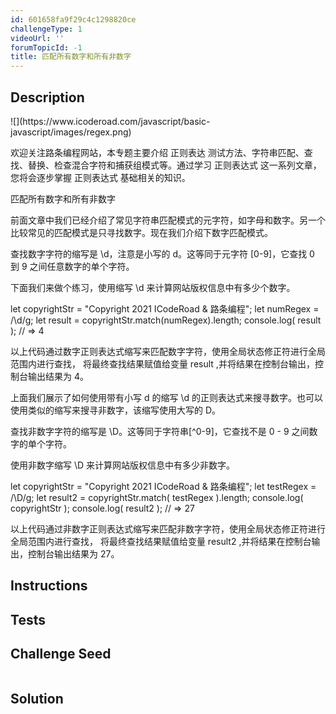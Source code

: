 ```yaml
---
id: 601658fa9f29c4c1298820ce
challengeType: 1
videoUrl: ''
forumTopicId: -1
title: 匹配所有数字和所有非数字
---
```


## Description
<section id='description'>
![](https://www.icoderoad.com/javascript/basic-javascript/images/regex.png)

欢迎关注路条编程网站，本专题主要介绍 正则表达 测试方法、字符串匹配、查找、替换、检查混合字符和捕获组模式等。通过学习 正则表达式 这一系列文章，您将会逐步掌握 正则表达式 基础相关的知识。

匹配所有数字和所有非数字

前面文章中我们已经介绍了常见字符串匹配模式的元字符，如字母和数字。另一个比较常见的匹配模式是只寻找数字。现在我们介绍下数字匹配模式。

查找数字字符的缩写是 \d，注意是小写的 d。这等同于元字符 [0-9]，它查找 0 到 9 之间任意数字的单个字符。

下面我们来做个练习，使用缩写 \d 来计算网站版权信息中有多少个数字。

let copyrightStr = "Copyright 2021 ICodeRoad & 路条编程";
let numRegex = /\d/g; 
let result = copyrightStr.match(numRegex).length;
console.log( result );
// => 4

以上代码通过数字正则表达式缩写来匹配数字字符，使用全局状态修正符进行全局范围内进行查找， 将最终查找结果赋值给变量 result ,并将结果在控制台输出，控制台输出结果为 4。

上面我们展示了如何使用带有小写 d 的缩写 \d 的正则表达式来搜寻数字。也可以使用类似的缩写来搜寻非数字，该缩写使用大写的 D。

查找非数字字符的缩写是 \D。这等同于字符串[^0-9]，它查找不是 0 - 9 之间数字的单个字符。

使用非数字缩写 \D 来计算网站版权信息中有多少非数字。

let copyrightStr = "Copyright 2021 ICodeRoad & 路条编程";
let testRegex = /\D/g; 
let result2 = copyrightStr.match( testRegex ).length;
console.log( copyrightStr );
console.log( result2 );
// => 27 

以上代码通过非数字正则表达式缩写来匹配非数字字符，使用全局状态修正符进行全局范围内进行查找， 将最终查找结果赋值给变量 result2 ,并将结果在控制台输出，控制台输出结果为 27。

</section>

## Instructions
<section id='instructions'>

</section>

## Tests
<section id='tests'>

</section>

## Challenge Seed
<section id='challengeSeed'>

<div id='js-seed'>

```js

```

</div>



</section>

## Solution
<section id='solution'>


</section>
